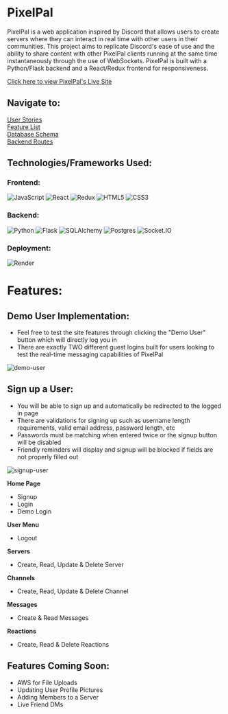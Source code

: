 # PixelPal

PixelPal is a web application inspired by Discord that allows users to create servers where they can interact in real time with other users in their communities. This project aims to replicate Discord's ease of use and the ability to share content with other PixelPal clients running at the same time instantaneously through the use of WebSockets. PixelPal is built with a Python/Flask backend and a React/Redux frontend for responsiveness.

[Click here to view PixelPal's Live Site](https://pixelpal.onrender.com/)


## Navigate to:

[User Stories](https://github.com/ryangoggin/PixelPal/wiki/User-Stories)\
[Feature List](https://github.com/ryangoggin/PixelPal/wiki/PixelPal-Features-List)\
[Database Schema](https://github.com/ryangoggin/PixelPal/wiki/PixelPal-Database-Schema)\
[Backend Routes](https://github.com/ryangoggin/PixelPal/wiki/Backend-Routes)

## Technologies/Frameworks Used:

### Frontend:
![JavaScript](https://img.shields.io/badge/Javascript-F7DF1E?style=for-the-badge&logo=javascript&logoColor=black)
![React](https://img.shields.io/badge/react-676E77?style=for-the-badge&logo=react&logoColor=#61DAFB)
![Redux](https://img.shields.io/badge/Redux-764ABC?style=for-the-badge&logo=redux&logoColor=white)
![HTML5](https://img.shields.io/badge/HTML5-E34F26?style=for-the-badge&logo=html5&logoColor=white)
![CSS3](https://img.shields.io/badge/CSS3-1572B6?style=for-the-badge&logo=css3&logoColor=white)

### Backend:
![Python](https://img.shields.io/badge/Python-4081B3?style=for-the-badge&logo=python&logoColor=ffe66a)
![Flask](https://img.shields.io/badge/Flask-000000?style=for-the-badge&logo=flask&logoColor=white)
![SQLAlchemy](https://img.shields.io/badge/-SQLAlchemy-D71F00?style=for-the-badge)
![Postgres](https://img.shields.io/badge/Postgres-4169E1?style=for-the-badge&logo=postgresql&logoColor=white)
![Socket.IO](https://img.shields.io/badge/Socket.IO-010101?style=for-the-badge&logo=socket.io&logoColor=white)


### Deployment:
![Render](https://img.shields.io/badge/Render-46E3B7?style=for-the-badge&logo=render&logoColor=white)



# Features:

## Demo User Implementation:

* Feel free to test the site features through clicking the "Demo User" button which will directly log you in
* There are exactly TWO different guest logins built for users looking to test the real-time messaging capabilities of PixelPal

![demo-user](https://user-images.githubusercontent.com/47682357/233805234-93ea9d85-540f-4178-b560-683a4708b6de.gif)


## Sign up a User:

* You will be able to sign up and automatically be redirected to the logged in page
* There are validations for signing up such as username length requirements, valid email address, password length, etc
* Passwords must be matching when entered twice or the signup button will be disabled
* Friendly reminders will display and signup will be blocked if fields are not properly filled out

![signup-user](https://user-images.githubusercontent.com/47682357/233805371-934a5e78-ea61-4e4b-8a3d-831142598da5.gif)



**Home Page**
* Signup
* Login
* Demo Login

**User Menu**
* Logout

**Servers**
* Create, Read, Update & Delete Server

**Channels**
* Create, Read, Update & Delete Channel

**Messages**
* Create & Read Messages

**Reactions**
* Create, Read & Delete Reactions



## Features Coming Soon:

* AWS for File Uploads
* Updating User Profile Pictures
* Adding Members to a Server
* Live Friend DMs 
